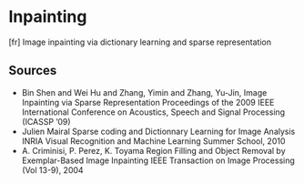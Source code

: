 # Inpainting
[fr] Image inpainting via dictionary learning and sparse representation


## Sources
*  Bin Shen and Wei Hu and Zhang, Yimin and Zhang, Yu-Jin, Image Inpainting via Sparse Representation Proceedings of the 2009 IEEE International Conference on Acoustics, Speech and Signal Processing (ICASSP ’09)
* Julien Mairal Sparse coding and Dictionnary Learning for Image Analysis INRIA Visual Recognition and Machine Learning Summer School, 2010
*  A. Criminisi, P. Perez, K. Toyama Region Filling and Object Removal by Exemplar-Based Image Inpainting IEEE Transaction on Image Processing (Vol 13-9), 2004
